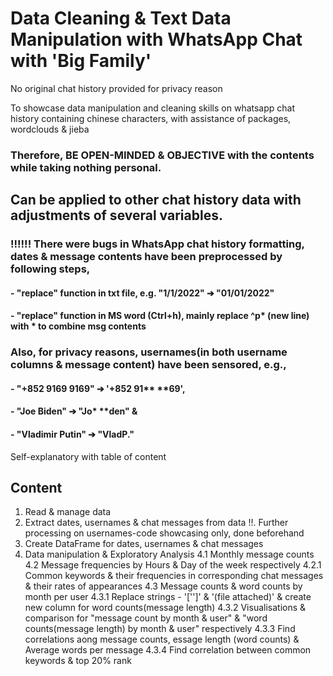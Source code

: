 # Data Cleaning & Text Data Manipulation with WhatsApp Chat with 'Big Family'

No original chat history provided for privacy reason

To showcase data manipulation and cleaning skills on whatsapp chat history containing chinese characters, with assistance of packages, wordclouds & jieba

### Therefore, BE OPEN-MINDED & OBJECTIVE with the contents while taking nothing personal.

## Can be applied to other chat history data with adjustments of several variables.

### !!!!!! There were bugs in WhatsApp chat history formatting, dates & message contents have been preprocessed by following steps,
#### - "replace" function in txt file, e.g. "1/1/2022" ➔ "01/01/2022"
#### - "replace" function in MS word (Ctrl+h), mainly replace ^p* (new line)  with * to combine msg contents

### Also, for privacy reasons, usernames(in both username columns & message content) have been sensored, e.g., 
#### - "+852 9169 9169" ➔ '+852 91** **69', 
#### - "Joe Biden" ➔ "Jo*  **den" & 
#### - "Vladimir Putin" ➔ "VladP."

Self-explanatory with table of content

## Content

1. Read & manage data
2. Extract dates, usernames & chat messages from data
!!. Further processing on usernames-code showcasing only, done beforehand
3. Create DataFrame for dates, usernames & chat messages
4. Data manipulation & Exploratory Analysis
4.1 Monthly message counts
4.2 Message frequencies by Hours & Day of the week respectively
4.2.1 Common keywords & their frequencies in corresponding chat messages & their rates of appearances
4.3 Message counts & word counts by month per user
4.3.1 Replace strings - '['<Media omitted>']' & '(file attached)' & create new column for word counts(message length)
4.3.2 Visualisations & comparison for "message count by month & user" & "word counts(message length) by month & user" respectively
4.3.3 Find correlations aong message counts, essage length (word counts) & Average words per message
4.3.4 Find correlation between common keywords & top 20% rank
